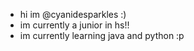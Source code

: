 - hi im @cyanidesparkles :)
- im currently a junior in hs!! 
- im currently learning java and python :p
<!---
cyanidesparkles/cyanidesparkles is a ✨ special ✨ repository because its `README.md` (this file) appears on your GitHub profile.
You can click the Preview link to take a look at your changes.
--->
